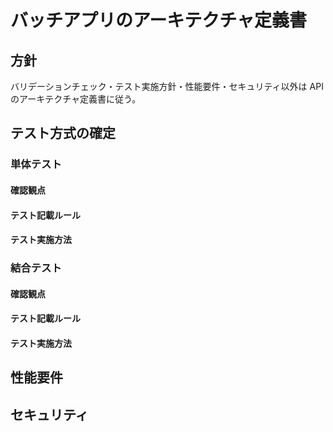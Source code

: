 # バッチアプリのアーキテクチャ定義書

## 方針

バリデーションチェック・テスト実施方針・性能要件・セキュリティ以外は API のアーキテクチャ定義書に従う。

## テスト方式の確定

### 単体テスト

#### 確認観点

#### テスト記載ルール

#### テスト実施方法

### 結合テスト

#### 確認観点

#### テスト記載ルール

#### テスト実施方法

## 性能要件

## セキュリティ
